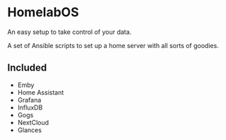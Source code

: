 # HomelabOS

An easy setup to take control of your data.

A set of Ansible scripts to set up a home server with all sorts of goodies.

## Included

* Emby
* Home Assistant
* Grafana
* InfluxDB
* Gogs
* NextCloud
* Glances

